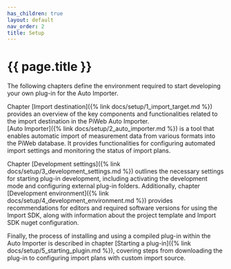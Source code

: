 ```yaml
---
has_children: true
layout: default
nav_order: 2
title: Setup
---
```


<!---
Ziele:
- aufzeigen, was benötigt und wie eingerichtet wird, um ein Plug-in entwickeln zu können
 
Inhalt:
- Nutzung von Visual Studio / Rider / VS Code erwähnen
- Installation und Einrichtung von PiWeb
    - PiWeb Lizenz als Voraussetzung (PiWeb Cloud als Alternative)
    - PiWeb Server muss laufen
- Einrichtung des Auto Importers
    - Importplan anlegen, Zieldatenbank definieren, Importquelle festlegen
    - Aktivierung des Developer Mode für Auto Importer beschreiben
    - Verwendung Kommandozeilenparameter für Plug-in-Ordner erklären
- Template erwähnen, muss noch in GitHub bereitgestellt werden und auf Formats erweitert werden
--->

# {{ page.title }}

The following chapters define the environment required to start developing your own plug-in for the Auto Importer.

Chapter [Import destination]({% link docs/setup/1_import_target.md %}) provides an overview of the key components and functionalities related to the import destination in the PiWeb Auto Importer.\
[Auto Importer]({% link docs/setup/2_auto_importer.md %}) is a tool that enables automatic import of measurement data from various formats into the PiWeb database. It provides functionalities for configuring automated import settings and monitoring the status of import plans.

Chapter [Development settings]({% link docs/setup/3_development_settings.md %}) outlines the necessary settings for starting plug-in development, including activating the development mode and configuring external plug-in folders. Additionally, chapter [Development environment]({% link docs/setup/4_development_environment.md %}) provides recommendations for editors and required software versions for using the Import SDK, along with information about the project template and Import SDK nuget configuration.

Finally, the process of installing and using a compiled plug-in within the Auto Importer is described in chapter [Starting a plug-in]({% link docs/setup/5_starting_plugin.md %}), covering steps from downloading the plug-in to configuring import plans with custom import source.